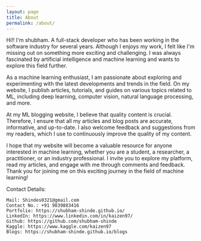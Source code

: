 ```yaml
---
layout: page
title: About
permalink: /about/
---
```


Hi!! I'm shubham. A full-stack developer who has been working in the software industry for several years. Although I enjoys my work, I felt like I'm missing out on something more exciting and challenging. I was always fascinated by artificial intelligence and machine learning and wants to explore this field further.

As a machine learning enthusiast, I am passionate about exploring and experimenting with the latest developments and trends in the field. On my website, I publish articles, tutorials, and guides on various topics related to ML, including deep learning, computer vision, natural language processing, and more.

At my ML blogging website, I believe that quality content is crucial. Therefore, I ensure that all my articles and blog posts are accurate, informative, and up-to-date. I also welcome feedback and suggestions from my readers, which I use to continuously improve the quality of my content.

I hope that my website will become a valuable resource for anyone interested in machine learning, whether you are a student, a researcher, a practitioner, or an industry professional. I invite you to explore my platform, read my articles, and engage with me through comments and feedback. Thank you for joining me on this exciting journey in the field of machine learning!


Contact Details:

    Mail: Shindes0321@gmail.com
    Contact No.: +91 9839883416
    Portfolio: https://shubham-shinde.github.io/
    LinkedIn: https://www.linkedin.com/in/kaizen97/
    Github: https://github.com/shubham-shinde
    Kaggle: https://www.kaggle.com/kaizen97
    Blogs: https://shubham-shinde.github.io/blogs


